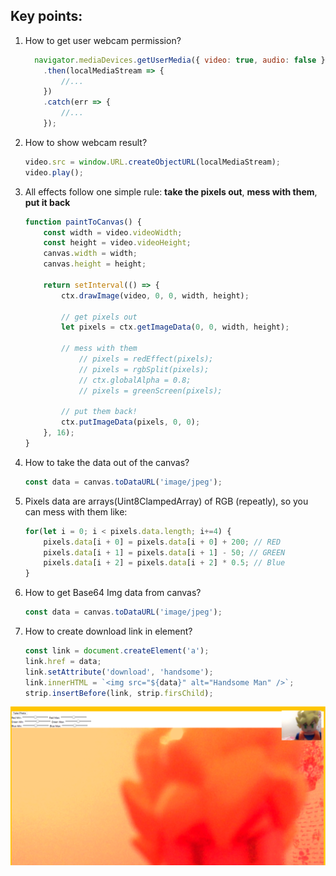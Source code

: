 ## Key points:

1. How to get user webcam permission?
    ```js
      navigator.mediaDevices.getUserMedia({ video: true, audio: false })
        .then(localMediaStream => {
            //...
        })
        .catch(err => {
            //...
        });
    ```

2. How to show webcam result?
    ```js
    video.src = window.URL.createObjectURL(localMediaStream);
    video.play();
    ```

3. All effects follow one simple rule: **take the pixels out**, **mess with them**, **put it back**
    ```js
    function paintToCanvas() {
        const width = video.videoWidth;
        const height = video.videoHeight;
        canvas.width = width;
        canvas.height = height;

        return setInterval(() => {
            ctx.drawImage(video, 0, 0, width, height);

            // get pixels out
            let pixels = ctx.getImageData(0, 0, width, height);
            
            // mess with them
                // pixels = redEffect(pixels);
                // pixels = rgbSplit(pixels);
                // ctx.globalAlpha = 0.8;
                // pixels = greenScreen(pixels);
            
            // put them back!
            ctx.putImageData(pixels, 0, 0);
        }, 16);
    }
    ```

4. How to take the data out of the canvas?
    ```js
    const data = canvas.toDataURL('image/jpeg');
    ```
5. Pixels data are arrays(Uint8ClampedArray) of RGB (repeatly), so you can mess with them like:
    ```js
    for(let i = 0; i < pixels.data.length; i+=4) {
        pixels.data[i + 0] = pixels.data[i + 0] + 200; // RED
        pixels.data[i + 1] = pixels.data[i + 1] - 50; // GREEN
        pixels.data[i + 2] = pixels.data[i + 2] * 0.5; // Blue
    }
    ```

6. How to get Base64 Img data from canvas?
    ```js
    const data = canvas.toDataURL('image/jpeg');
    ```

7. How to create download link in element?
    ```js
    const link = document.createElement('a');
    link.href = data;
    link.setAttribute('download', 'handsome');
    link.innerHTML = `<img src="${data}" alt="Handsome Man" />`;
    strip.insertBefore(link, strip.firsChild);
    ```

![Screenshot](./screenshot.png)
